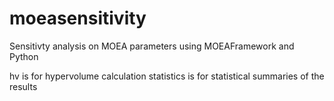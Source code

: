 moeasensitivity
===============

Sensitivty analysis on MOEA parameters using MOEAFramework and Python

hv is for hypervolume calculation
statistics is for statistical summaries of the results
